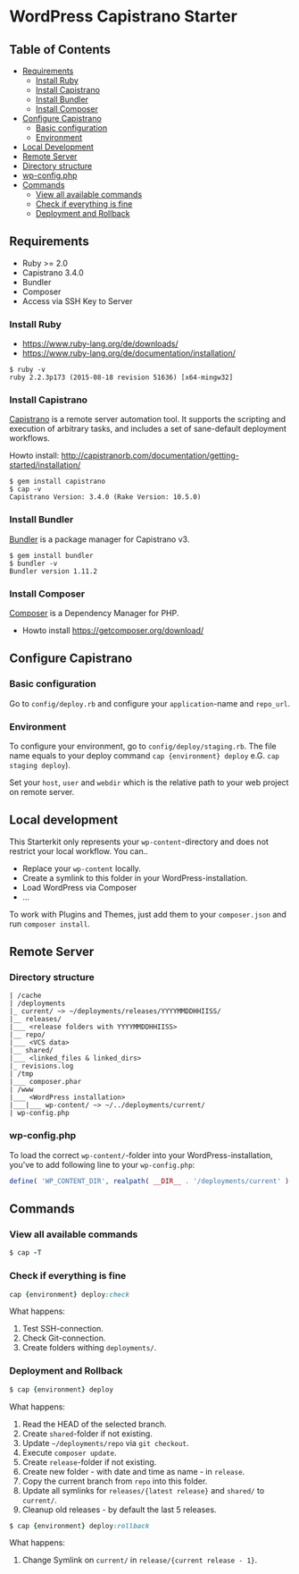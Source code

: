# WordPress Capistrano Starter

## Table of Contents

* [Requirements](#requirements)
  * [Install Ruby](#install-ruby)
  * [Install Capistrano](#install-capistrano)
  * [Install Bundler](#install-bundler)
  * [Install Composer](#install-composer)
* [Configure Capistrano](#configure-capistrano)
  * [Basic configuration](#basic-configuration)
  * [Environment](#environment)
* [Local Development](#local-development)
* [Remote Server](#remote-server)
* [Directory structure](#directory-structure)
* [wp-config.php](#wp-configphp)
* [Commands](#commands)
  * [View all available commands](#view-all-available-commands)
  * [Check if everything is fine](#check-if-everything-is-fine)
  * [Deployment and Rollback](#deployment-and-rollback)
  

## Requirements

* Ruby >= 2.0
* Capistrano 3.4.0
* Bundler 
* Composer
* Access via SSH Key to Server


### Install Ruby
* https://www.ruby-lang.org/de/downloads/
* https://www.ruby-lang.org/de/documentation/installation/
 
```
$ ruby -v
ruby 2.2.3p173 (2015-08-18 revision 51636) [x64-mingw32]
```

### Install Capistrano
[Capistrano](http://capistranorb.com/documentation/overview/what-is-capistrano/) is a remote server automation tool. It supports the scripting and execution of arbitrary tasks, and includes a set of sane-default deployment workflows. 

Howto install: http://capistranorb.com/documentation/getting-started/installation/

```
$ gem install capistrano
$ cap -v
Capistrano Version: 3.4.0 (Rake Version: 10.5.0)
```

### Install Bundler
[Bundler](https://github.com/capistrano/bundler/) is a package manager for Capistrano v3.

```
$ gem install bundler
$ bundler -v
Bundler version 1.11.2
```

### Install Composer
[Composer](https://getcomposer.org/) is a Dependency Manager for PHP.

* Howto install https://getcomposer.org/download/


## Configure Capistrano

### Basic configuration
Go to `config/deploy.rb` and configure your `application`-name and `repo_url`.

### Environment
To configure your environment, go to `config/deploy/staging.rb`. The file name equals to your deploy command `cap {environment} deploy` e.G. `cap staging deploy`).
 
Set your `host`, `user` and `webdir` which is the relative path to your web project on remote server.

## Local development

This Starterkit only represents your `wp-content`-directory and does not restrict your local workflow. You can..
 
* Replace your `wp-content` locally. 
* Create a symlink to this folder in your WordPress-installation.
* Load WordPress via Composer
* ...

To work with Plugins and Themes, just add them to your `composer.json` and run `composer install`.

## Remote Server

### Directory structure

```
| /cache
| /deployments
|_ current/ ~> ~/deployments/releases/YYYYMMDDHHIISS/
|__ releases/
|___ <release folders with YYYYMMDDHHIISS>
|__ repo/
|___ <VCS data>
|__ shared/
|___ <linked_files & linked_dirs>
|_ revisions.log
| /tmp
|___ composer.phar
| /www
|___ <WordPress installation>
|___|___ wp-content/ ~> ~/../deployments/current/
| wp-config.php
```

### wp-config.php

To load the correct `wp-content/`-folder into your WordPress-installation, you've to add following line to your `wp-config.php`: 

```php
define( 'WP_CONTENT_DIR', realpath( __DIR__ . '/deployments/current' ) );
```

## Commands

### View all available commands

```ruby
$ cap -T
```

### Check if everything is fine

```ruby
cap {environment} deploy:check
```

What happens:

1. Test SSH-connection.
2. Check Git-connection.
3. Create folders withing `deployments/`.

### Deployment and Rollback

```ruby
$ cap {environment} deploy
```

What happens:

1. Read the HEAD of the selected branch.
2. Create `shared`-folder if not existing.
3. Update `~/deployments/repo` via `git checkout`.
4. Execute `composer update`. 
5. Create `release`-folder if not existing.
6. Create new folder - with date and time as name - in `release`.
7. Copy the current branch from `repo` into this folder.
8. Update all symlinks for `releases/{latest release}` and `shared/` to `current/`.
9. Cleanup old releases - by default the last 5 releases.

```ruby
$ cap {environment} deploy:rollback
```

What happens:

1. Change Symlink on `current/` in `release/{current release - 1}`.
